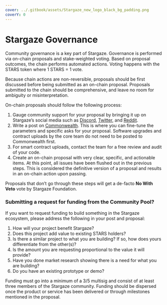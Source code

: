 ```yaml
---
cover: ../.gitbook/assets/Stargaze_new_logo_black_bg_padding.png
coverY: 0
---
```


# Stargaze Governance

Community governance is a key part of Stargaze. Governance is performed via on-chain proposals and stake-weighted voting. Based on proposal outcomes, the chain performs automated actions. Voting happens with the STARS token where 1 STARS = 1 vote.

Because chain actions are non-reversible, proposals should be first discussed before being submitted as an on-chain proposal. Proposals submitted to the chain should be comprehensive, and leave no room for ambiguity or misinterpretation.

On-chain proposals should follow the following process:

1. Gauge community support for your proposal by bringing it up on Stargaze’s social media such as [Discord](https://discord.gg/stargaze), [Twitter](https://twitter.com/stargazezone), and [Reddit](https://www.reddit.com/r/stargaze).
2. Write a post on [Commonwealth](https://commonwealth.im/stargaze/). This is where you can fine-tune the parameters and specific asks for your proposal. Software upgrades and contract uploads by the core team do not need to be posted to Commonwealth first.
3. For smart contract uploads, contact the team for a free review and audit of your code.
4. Create an on-chain proposal with very clear, specific, and actionable items. At this point, all issues have been flushed out in the previous steps. This is considered the definitive version of a proposal and results in an on-chain action upon passing.

Proposals that don’t go through these steps will get a de-facto **No With Veto** vote by Stargaze Foundation.

### Submitting a request for funding from the Community Pool?

If you want to request funding to build something in the Stargaze ecosystem, please address the following in your post and proposal:

1. How will your project benefit Stargaze?
2. Does this project add value to existing STARS holders?
3. Is there a similar project to what you are building? If so, how does yours differentiate from the other(s)?
4. Is the amount you are requesting proportional to the value it will provide?
5. Have you done market research showing there is a need for what you are building?
6. Do you have an existing prototype or demo?

Funding must go into a minimum of a 3/5 multisig and consist of at least three members of the Stargaze community. Funding should be dispersed once the product or service has been delivered or through milestones mentioned in the proposal.&#x20;
